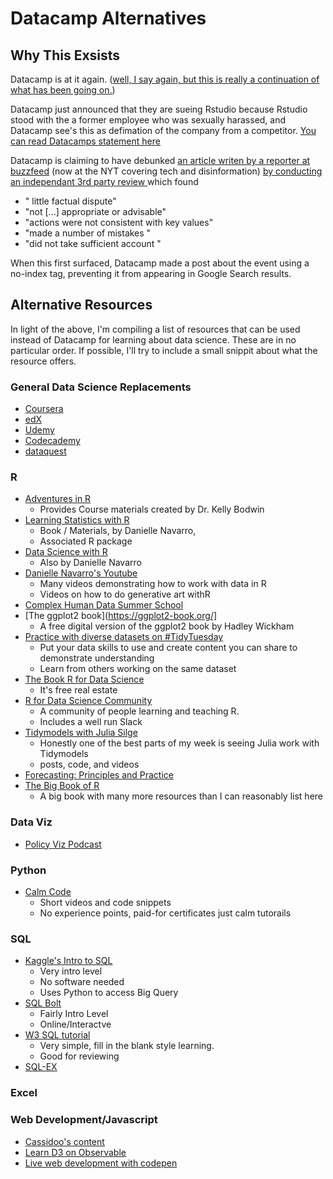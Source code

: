 # Datacamp Alternatives

## Why This Exsists
Datacamp is at it again. ([well, I say again, but this is really a continuation of what has been going on.](https://www.vice.com/en_us/article/8xzn3v/datacamp-ceo-steps-down-after-sexual-misconduct-allegations-prompt-backlash))

Datacamp just announced that they are sueing Rstudio because Rstudio stood with the a former employee who was sexually harassed, and Datacamp see's this as defimation of the company from a competitor. [You can read Datacamps statement here](https://www.datacamp.com/community/blog/rstudio-pending-legal-matter)

Datacamp is claiming to have debunked [an article writen by a reporter at buzzfeed](https://www.buzzfeednews.com/article/daveyalba/datacamp-sexual-harassment-metoo-tech-startup) (now at the NYT covering tech and disinformation) [by conducting an independant 3rd party review ](https://www.datacamp.com/community/blog/working-ideal-independent-third-party-review-of-datacamp) which found 

- " little factual dispute"
- "not [...] appropriate or advisable"
- "actions were not consistent with key values"
- "made a number of mistakes "
- "did not take sufficient account "

When this first surfaced, Datacamp made a post about the event using a no-index tag, preventing it from appearing in Google Search results. 


## Alternative Resources

In light of the above, I'm compiling a list of resources that can be used instead of Datacamp for learning about data science. These are in no particular order. If possible, I'll try to include a small snippit about what the resource offers. 

### General Data Science Replacements
- [Coursera](https://www.coursera.org/)
- [edX](https://www.edx.org/)
- [Udemy](https://www.udemy.com/)
- [Codecademy](https://www.codecademy.com/)
- [dataquest](https://www.dataquest.io/)

### R 

- [Adventures in R](https://www.adventures-in-r.com/) 
  + Provides Course materials created by  Dr. Kelly Bodwin
- [Learning Statistics with R](https://learningstatisticswithr.com/)
  + Book / Materials, by Danielle Navarro, 
  + Associated R package
- [Data Science with R](https://robust-tools.djnavarro.net/)
  + Also by Danielle Navarro
- [Danielle Navarro's Youtube](https://www.youtube.com/daniellenavarro77)
  + Many videos demonstrating how to work with data in R
  + Videos on how to do generative art withR
- [Complex Human Data Summer School](https://chdsummerschool.com/index.html)
- [The ggplot2 book](https://ggplot2-book.org/]
  + A free digital version of the ggplot2 book by Hadley Wickham
- [Practice with diverse datasets on \#TidyTuesday](https://github.com/rfordatascience/tidytuesday)
  + Put your data skills to use and create content you can share to demonstrate understanding
  + Learn from others working on the same dataset
- [The Book R for Data Science](https://r4ds.had.co.nz/)
  + It's free real estate
- [R for Data Science Community](https://www.rfordatasci.com/) 
  + A community of people learning and teaching R. 
  + Includes a well run Slack
- [Tidymodels with Julia Silge](https://juliasilge.com/blog/)
  + Honestly one of the best parts of my week is seeing Julia work with Tidymodels
  + posts, code, and videos
- [Forecasting: Principles and Practice](https://otexts.com/fpp2/)
- [The Big Book of R](https://www.bigbookofr.com/)
  + A big book with many more resources than I can reasonably list here

### Data Viz
- [Policy Viz Podcast](https://policyviz.com/)


### Python
- [Calm Code](https://calmcode.io/)
  + Short videos and code snippets
  + No experience points, paid-for certificates just calm tutorails

### SQL
- [Kaggle's Intro to SQL](https://www.kaggle.com/learn/intro-to-sql)
  + Very intro level
  + No software needed
  + Uses Python to access Big Query
- [SQL Bolt](https://sqlbolt.com/)
  + Fairly Intro Level
  + Online/Interactve 
- [W3 SQL tutorial](https://www.w3schools.com/sql/)
  + Very simple, fill in the blank style learning. 
  + Good for reviewing
- [SQL-EX](https://www.sql-ex.ru/learn_exercises.php)

### Excel

### Web Development/Javascript
- [Cassidoo's content](https://cassidoo.co/)
- [Learn D3 on Observable ](https://observablehq.com/)
- [Live web development with codepen](https://codepen.io/)
